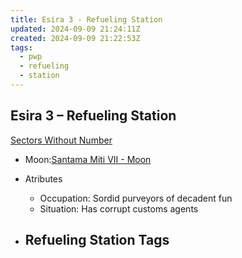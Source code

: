 ```yaml
---
title: Esira 3 - Refueling Station
updated: 2024-09-09 21:24:11Z
created: 2024-09-09 21:22:53Z
tags:
  - pwp
  - refueling
  - station
---
```


## Esira 3 &ndash; Refueling Station

[Sectors Without Number](https://sectorswithoutnumber.com/sector/bfDcBzTtgpeyLUfwzjio/refuelingStation/y6GYX5qiR13gt8z7vs3I)

- Moon:[Santama Miti VII - Moon](../../../Gaming/StarsWithoutNumber/PiratesWithoutPlunder/Santama%20Miti%20VII%20-%20Moon.md)

- Atributes
	- Occupation: Sordid purveyors of decadent fun
	- Situation: Has corrupt customs agents

- Refueling Station Tags
	- 